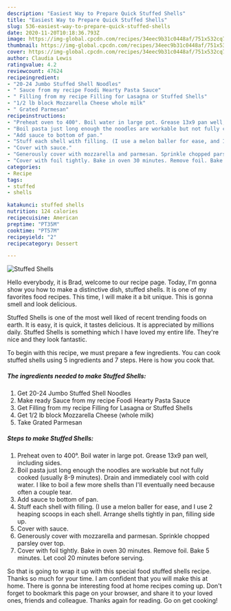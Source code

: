 ```yaml
---
description: "Easiest Way to Prepare Quick Stuffed Shells"
title: "Easiest Way to Prepare Quick Stuffed Shells"
slug: 536-easiest-way-to-prepare-quick-stuffed-shells
date: 2020-11-20T10:18:36.793Z
image: https://img-global.cpcdn.com/recipes/34eec9b31c0448af/751x532cq70/stuffed-shells-recipe-main-photo.jpg
thumbnail: https://img-global.cpcdn.com/recipes/34eec9b31c0448af/751x532cq70/stuffed-shells-recipe-main-photo.jpg
cover: https://img-global.cpcdn.com/recipes/34eec9b31c0448af/751x532cq70/stuffed-shells-recipe-main-photo.jpg
author: Claudia Lewis
ratingvalue: 4.2
reviewcount: 47624
recipeingredient:
- "20-24 Jumbo Stuffed Shell Noodles"
- " Sauce from my recipe Foodi Hearty Pasta Sauce"
- " Filling from my recipe Filling for Lasagna or Stuffed Shells"
- "1/2 lb block Mozzarella Cheese whole milk"
- " Grated Parmesan"
recipeinstructions:
- "Preheat oven to 400°. Boil water in large pot. Grease 13x9 pan well, including sides."
- "Boil pasta just long enough the noodles are workable but not fully cooked (usually 8-9 minutes). Drain and immediately cool with cold water. I like to boil a few more shells than I&#39;ll eventually need because often a couple tear."
- "Add sauce to bottom of pan."
- "Stuff each shell with filling. (I use a melon baller for ease, and I use 2 heaping scoops in each shell. Arrange shells tightly in pan, filling side up."
- "Cover with sauce."
- "Generously cover with mozzarella and parmesan. Sprinkle chopped parsley over top."
- "Cover with foil tightly. Bake in oven 30 minutes. Remove foil. Bake 5 minutes. Let cool 20 minutes before serving."
categories:
- Recipe
tags:
- stuffed
- shells

katakunci: stuffed shells 
nutrition: 124 calories
recipecuisine: American
preptime: "PT35M"
cooktime: "PT57M"
recipeyield: "2"
recipecategory: Dessert

---
```



![Stuffed Shells](https://img-global.cpcdn.com/recipes/34eec9b31c0448af/751x532cq70/stuffed-shells-recipe-main-photo.jpg)

Hello everybody, it is Brad, welcome to our recipe page. Today, I'm gonna show you how to make a distinctive dish, stuffed shells. It is one of my favorites food recipes. This time, I will make it a bit unique. This is gonna smell and look delicious.



Stuffed Shells is one of the most well liked of recent trending foods on earth. It is easy, it is quick, it tastes delicious. It is appreciated by millions daily. Stuffed Shells is something which I have loved my entire life. They're nice and they look fantastic.


To begin with this recipe, we must prepare a few ingredients. You can cook stuffed shells using 5 ingredients and 7 steps. Here is how you cook that.

<!--inarticleads1-->

##### The ingredients needed to make Stuffed Shells:

1. Get 20-24 Jumbo Stuffed Shell Noodles
1. Make ready  Sauce from my recipe Foodi Hearty Pasta Sauce
1. Get  Filling from my recipe Filling for Lasagna or Stuffed Shells
1. Get 1/2 lb block Mozzarella Cheese (whole milk)
1. Take  Grated Parmesan




<!--inarticleads2-->

##### Steps to make Stuffed Shells:

1. Preheat oven to 400°. Boil water in large pot. Grease 13x9 pan well, including sides.
1. Boil pasta just long enough the noodles are workable but not fully cooked (usually 8-9 minutes). Drain and immediately cool with cold water. I like to boil a few more shells than I&#39;ll eventually need because often a couple tear.
1. Add sauce to bottom of pan.
1. Stuff each shell with filling. (I use a melon baller for ease, and I use 2 heaping scoops in each shell. Arrange shells tightly in pan, filling side up.
1. Cover with sauce.
1. Generously cover with mozzarella and parmesan. Sprinkle chopped parsley over top.
1. Cover with foil tightly. Bake in oven 30 minutes. Remove foil. Bake 5 minutes. Let cool 20 minutes before serving.




So that is going to wrap it up with this special food stuffed shells recipe. Thanks so much for your time. I am confident that you will make this at home. There is gonna be interesting food at home recipes coming up. Don't forget to bookmark this page on your browser, and share it to your loved ones, friends and colleague. Thanks again for reading. Go on get cooking!
